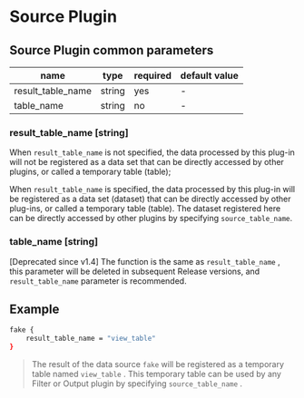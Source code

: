 # Source Plugin

## Source Plugin common parameters

| name              | type   | required | default value |
| ----------------- | ------ | -------- | ------------- |
| result_table_name | string | yes      | -             |
| table_name        | string | no       | -             |

### result_table_name [string]

When `result_table_name` is not specified, the data processed by this plug-in will not be registered as a data set that can be directly accessed by other plugins, or called a temporary table (table);

When `result_table_name` is specified, the data processed by this plug-in will be registered as a data set (dataset) that can be directly accessed by other plug-ins, or called a temporary table (table). The dataset registered here can be directly accessed by other plugins by specifying `source_table_name`.

### table_name [string]

[Deprecated since v1.4] The function is the same as `result_table_name` , this parameter will be deleted in subsequent Release versions, and `result_table_name`  parameter is recommended.

## Example

```bash
fake {
    result_table_name = "view_table"
}
```

> The result of the data source `fake` will be registered as a temporary table named `view_table` . This temporary table can be used by any Filter or Output plugin by specifying `source_table_name` .
